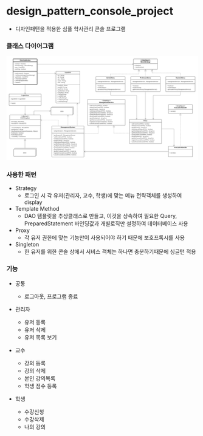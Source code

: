 # design_pattern_console_project
- 디자인패턴을 적용한 심플 학사관리 콘솔 프로그램



### 클래스 다이어그램

![](./img/SimpleManagementSystemProject.png)





### 사용한 패턴

- Strategy
  - 로그인 시 각 유저(관리자, 교수, 학생)에 맞는 메뉴 전략객체를 생성하여 display
- Template Method
  - DAO 템플릿을 추상클래스로 만들고, 이것을 상속하여 필요한 Query, PreparedStatement 바인딩값과 개별로직만 설정하여 데이터베이스 사용
- Proxy
  - 각 유저 권한에 맞는 기능만이 사용되어야 하기 때문에 보호프록시를 사용
- Singleton
  - 한 유저를 위한 콘솔 상에서 서비스 객체는 하나면 충분하기때문에 싱글턴 적용



### 기능

- 공통
  - 로그아웃, 프로그램 종료

- 관리자
  - 유저 등록
  - 유저 삭제
  - 유저 목록 보기
- 교수
  - 강의 등록
  - 강의 삭제
  - 본인 강의목록
  - 학생 점수 등록
- 학생
  - 수강신청
  - 수강삭제
  - 나의 강의